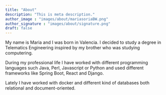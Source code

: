 ```yaml
---
title: "About"
description: "This is meta description."
author_image : "images/about/mariasoriaBW.png"
author_signature : "images/about/signature.png"
draft: false
---
```


My name is Maria and I was born in Valencia. I decided to study a degree 
in Telematics Engineering inspired by my brother who was studying computering.

During my professional life I have worked with different programming languages such Java, 
Perl, Javascript or Python and used different frameworks like Spring Boot, React and Django.

Lately I have worked with docker and different kind of databases both relational and document-oriented. 

